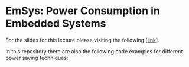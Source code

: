 # EmSys: Power Consumption in Embedded Systems

For the slides for this lecture please visiting the following [[link](https://stfleming.github.io/EmSys_Power/)].

In this repository there are also the following code examples for different power saving techniques:
 
